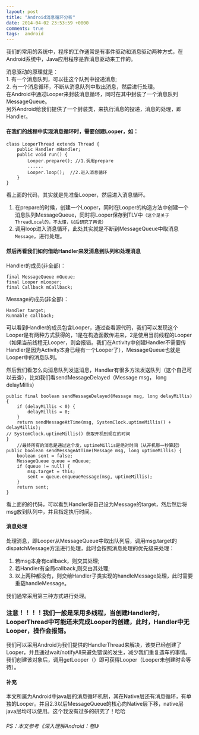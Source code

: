 ```yaml
---
layout: post
title: "Android消息循环分析"
date: 2014-04-02 23:53:59 +0800
comments: true
tags:  android
---
```



我们的常用的系统中，程序的工作通常是有事件驱动和消息驱动两种方式，在Android系统中，Java应用程序是靠消息驱动来工作的。

消息驱动的原理就是：       
		1. 有一个消息队列，可以往这个队列中投递消息;      
		2. 有一个消息循环，不断从消息队列中取出消息，然后进行处理。       
在Android中通过Looper来封装消息循环，同时在其中封装了一个消息队列MessageQueue。       
另外Android给我们提供了一个封装类，来执行消息的投递，消息的处理，即Handler。   
<!--more--> 
#### 在我们的线程中实现消息循环时，需要创建Looper，如：

```
class LooperThread extends Thread {
	public Handler mHandler;
	public void run() {
		Looper.prepare(); //1.调用prepare
		......
		Looper.loop();	//2.进入消息循环
	}
}
```
看上面的代码，其实就是先准备Looper，然后进入消息循环。     
1. 在prepare的时候，创建一个Looper，同时在Looper的构造方法中创建一个消息队列MessageQueue，同时将Looper保存到TLV中`（这个是关于ThreadLocal的，不太懂，以后研究了再说）`     
2. 调用loop进入消息循环，此处其实就是不断到MessageQueue中取消息`Message`，进行处理。     

#### 然后再看我们如何借助Handler来发消息到队列和处理消息

Handler的成员(非全部)：    
```
final MessageQueue mQueue;    
final Looper mLooper;    
final Callback mCallback;    
```

Message的成员(非全部)：    
```
Handler target;            
Runnable callback;         
```

可以看到Handler的成员包含Looper，通过查看源代码，我们可以发现这个Looper是有两种方式获得的，1是在构造函数传进来，2是使用当前线程的Looper（如果当前线程无Looper，则会报错。我们在Activity中创建Handler不需要传Handler是因为Activity本身已经有一个Looper了），MessageQueue也就是Looper中的消息队列。

然后我们看怎么向消息队列发送消息，Handler有很多方法发送队列（这个自己可以去查），比如我们看sendMessageDelayed（Message msg， long delayMillis）
```
public final boolean sendMessageDelayed(Message msg, long delayMillis) {
	if (delayMillis < 0) {    
		delayMillis = 0;    
	}
	return sendMessageAtTime(msg, SystemClock.uptimeMillis() + delayMillis);      
// SystemClock.uptimeMillis() 获取开机到现在的时间    
} 
	//最终所有的消息是通过这个发，uptimeMillis是绝对时间（从开机那一秒算起）
public boolean sendMessageAtTime(Message msg, long uptimeMillis) {    
	boolean sent = false;    
	MessageQueue queue = mQueue;    
	if (queue != null) {    
		msg.target = this;    
		sent = queue.enqueueMessage(msg, uptimeMillis);    
	}   
	return sent;   
}    
```   
看上面的的代码，可以看到Handler将自己设为Message的target，然后然后将msg放到队列中，并且指定执行时间。

#### 消息处理
处理消息，即Looper从MessageQueue中取出队列后，调用msg.target的dispatchMessage方法进行处理，此时会按照消息处理的优先级来处理：    
1. 若msg本身有callback，则交其处理;    
2. 若Handler有全局callback,则交由其处理;    
3. 以上两种都没有，则交给Handler子类实现的handleMessage处理，此时需要重载handleMessage。    

我们通常采用第三种方式进行处理。

### 注意！！！！我们一般是采用多线程，当创建Handler时，LooperThread中可能还未完成Looper的创建，此时，Handler中无Looper，操作会报错。

我们可以采用Android为我们提供的HandlerThread来解决，该类已经创建了Looper，并且通过wait/notifyAll来避免错误的发生，减少我们重复造车的事情。我们创建该对象后，调用getLooper（）即可获得Looper（Looper未创建时会等待）。

#### 补充
本文所属为Android中java层的消息循环机制，其在Native层还有消息循环，有单独的Looper。并且2.3以后MessageQueue的核心向Native层下移，native层java层均可以使用。这个我没有过多的研究了！哈哈

###### PS：本文参考《深入理解Android：卷I》




